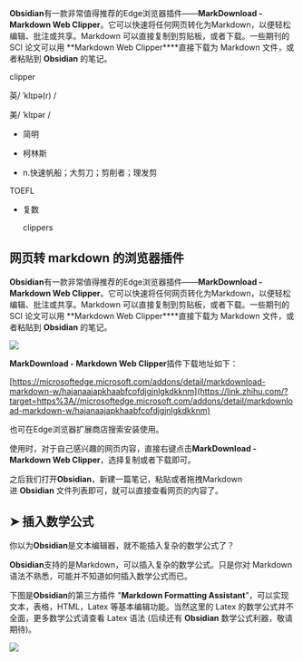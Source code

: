 **Obsidian**有一款非常值得推荐的Edge浏览器插件——**MarkDownload - Markdown Web Clipper**。它可以快速将任何网页转化为Markdown，以便轻松编辑、批注或共享。Markdown 可以直接复制到剪贴板，或者下载。一些期刊的 SCI 论文可以用 **Markdown Web Clipper****直接下载为 Markdown 文件，或者粘贴到 **Obsidian** 的笔记。


clipper

英/ ˈklɪpə(r) /

美/ ˈklɪpər /

-   简明
-   柯林斯

-   n.快速帆船；大剪刀；剪削者；理发剪

TOEFL

-   复数
    
    clippers

## **网页转 markdown 的浏览器插件**

**Obsidian**有一款非常值得推荐的Edge浏览器插件——**MarkDownload - Markdown Web Clipper**。它可以快速将任何网页转化为Markdown，以便轻松编辑、批注或共享。Markdown 可以直接复制到剪贴板，或者下载。一些期刊的 SCI 论文可以用 **Markdown Web Clipper****直接下载为 Markdown 文件，或者粘贴到 **Obsidian** 的笔记。

![](https://pic3.zhimg.com/80/v2-32a380d4b959dc96f29e88d200d88f42_720w.webp)

**MarkDownload - Markdown Web Clipper**插件下载地址如下：

[https://microsoftedge.microsoft.com/addons/detail/markdownload-markdown-w/hajanaajapkhaabfcofdjgjnlgkdkknm](https://link.zhihu.com/?target=https%3A//microsoftedge.microsoft.com/addons/detail/markdownload-markdown-w/hajanaajapkhaabfcofdjgjnlgkdkknm)

也可在Edge浏览器扩展商店搜索安装使用。

使用时，对于自己感兴趣的网页内容，直接右键点击**MarkDownload - Markdown Web Clipper**，选择复制或者下载即可。

之后我们打开**Obsidian**，新建一篇笔记，粘贴或者拖拽Markdown进 **Obsidian** 文件列表即可，就可以直接查看网页的内容了。

## **➤ 插入数学公式**

你以为**Obsidian**是文本编辑器，就不能插入复杂的数学公式了？

**Obsidian**支持的是Markdown，可以插入复杂的数学公式。只是你对 Markdown 语法不熟悉，可能并不知道如何插入数学公式而已。

下图是**Obsidian**的第三方插件 "**Markdown Formatting Assistant**"，可以实现文本，表格，HTML，Latex 等基本编辑功能。当然这里的 Latex 的数学公式并不全面，更多数学公式请查看 Latex 语法 (后续还有 **Obsidian** 数学公式利器，敬请期待)。

![](https://pic1.zhimg.com/80/v2-afc98beeaabc9efa4c292482855b98c0_720w.webp)